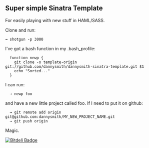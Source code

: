 Super simple Sinatra Template
-----------------------------

For easily playing with new stuff in HAML/SASS.

Clone and run:

    → shotgun -p 3000
    
I've got a bash function in my .bash_profile:

      function newp {
        git clone -o template-origin git://github.com/dannysmith/dannysmith-sinatra-template.git $1
        echo "Sorted..."
      }

I can run:

      → newp foo


and have a new little project called foo. If I need to put it on github:

      → git remote add origin git@github.com:dannysmith/MY_NEW_PROJECT_NAME.git
      → git push origin

Magic.

[![Bitdeli Badge](https://d2weczhvl823v0.cloudfront.net/dannysmith/dannysmith-sinatra-template/trend.png)](https://bitdeli.com/free "Bitdeli Badge")

